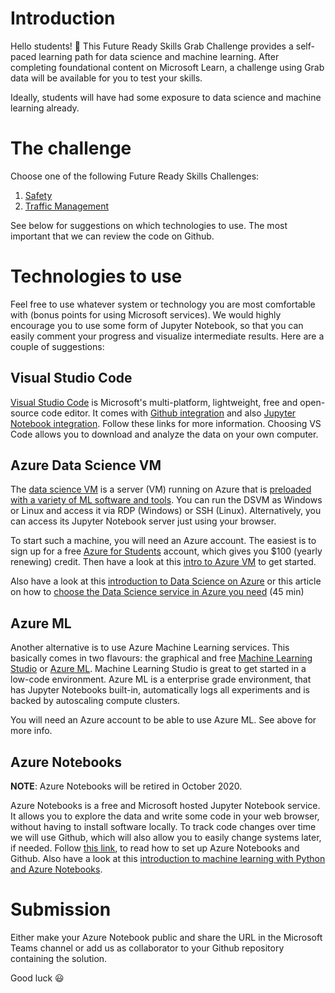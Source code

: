 # Introduction

Hello students! 👋 This Future Ready Skills Grab Challenge provides a self-paced learning path for data science and machine learning. After completing foundational content on Microsoft Learn, a challenge using Grab data will be available for you to test your skills.

Ideally, students will have had some exposure to data science and machine learning already.


# The challenge

Choose one of the following Future Ready Skills Challenges:

1. [Safety](https://github.com/yingjia-liu/Msft-Grab-FRS/tree/master/Safety)
2. [Traffic Management](https://github.com/yingjia-liu/Msft-Grab-FRS/tree/master/Traffic_Management)

See below for suggestions on which technologies to use. The most important that we can review the code on Github. 

# Technologies to use

Feel free to use whatever system or technology you are most comfortable with (bonus points for using Microsoft services). We would highly encourage you to use some form of Jupyter Notebook, so that you can easily comment your progress and visualize intermediate results. Here are a couple of suggestions:

## Visual Studio Code

[Visual Studio Code](https://code.visualstudio.com/) is Microsoft's multi-platform, lightweight, free and open-source code editor. It comes with [Github integration](https://code.visualstudio.com/docs/editor/github) and also [Jupyter Notebook integration](https://code.visualstudio.com/docs/python/jupyter-support). Follow these links for more information. Choosing VS Code allows you to download and analyze the data on your own computer.


## Azure Data Science VM

The [data science VM](https://docs.microsoft.com/en-us/azure/machine-learning/data-science-virtual-machine/overview) is a server (VM) running on Azure that is [preloaded with a variety of ML software and tools](https://docs.microsoft.com/en-us/azure/machine-learning/data-science-virtual-machine/tools-included). You can run the DSVM as Windows or Linux and access it via RDP (Windows) or SSH (Linux). Alternatively, you can access its Jupyter Notebook server just using your browser.

To start such a machine, you will need an Azure account. The easiest is to sign up for a free [Azure for Students](https://azure.microsoft.com/en-us/free/students/) account, which gives you $100 (yearly renewing) credit. Then have a look at this [intro to Azure VM](https://docs.microsoft.com/en-us/learn/modules/intro-to-azure-virtual-machines/) to get started.

Also have a look at this [introduction to Data Science on Azure](https://docs.microsoft.com/en-us/learn/modules/intro-to-data-science-in-azure/) or this article on how to [choose the Data Science service in Azure you need](https://docs.microsoft.com/en-us/learn/modules/choose-data-science-option-in-azure/) (45 min)


## Azure ML

Another alternative is to use Azure Machine Learning services. This basically comes in two flavours: the graphical and free [Machine Learning Studio](https://studio.azureml.net/) or [Azure ML](https://docs.microsoft.com/en-us/azure/machine-learning/overview-what-is-azure-ml). Machine Learning Studio is great to get started in a low-code environment. Azure ML is a enterprise grade environment, that has Jupyter Notebooks built-in, automatically logs all experiments and is backed by autoscaling compute clusters.

You will need an Azure account to be able to use Azure ML. See above for more info.

## Azure Notebooks

**NOTE**: Azure Notebooks will be retired in October 2020.

Azure Notebooks is a free and Microsoft hosted Jupyter Notebook service. It allows you to explore the data and write some code in your web browser, without having to install software locally. To track code changes over time we will use Github, which will also allow you to easily change systems later, if needed. Follow [this link](./getting-started-with-anb-and-github.md), to read how to set up Azure Notebooks and Github.
Also have a look at this [introduction to machine learning with Python and Azure Notebooks](https://docs.microsoft.com/en-us/learn/paths/intro-to-ml-with-python/).




# Submission

Either make your Azure Notebook public and share the URL in the Microsoft Teams channel or add us as collaborator to your Github repository containing the solution.

Good luck  😃



